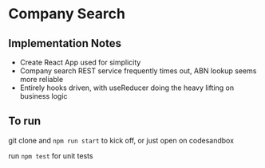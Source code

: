 # Company Search

## Implementation Notes

- Create React App used for simplicity
- Company search REST service frequently times out, ABN lookup seems more reliable
- Entirely hooks driven, with useReducer doing the heavy lifting on business logic

## To run

git clone and `npm run start` to kick off, or just open on codesandbox

run `npm test` for unit tests
